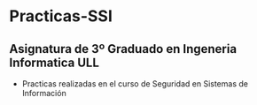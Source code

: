 # Practicas-SSI
## Asignatura de 3º Graduado en Ingeneria Informatica ULL
* Practicas realizadas en el curso de Seguridad en Sistemas de Información
